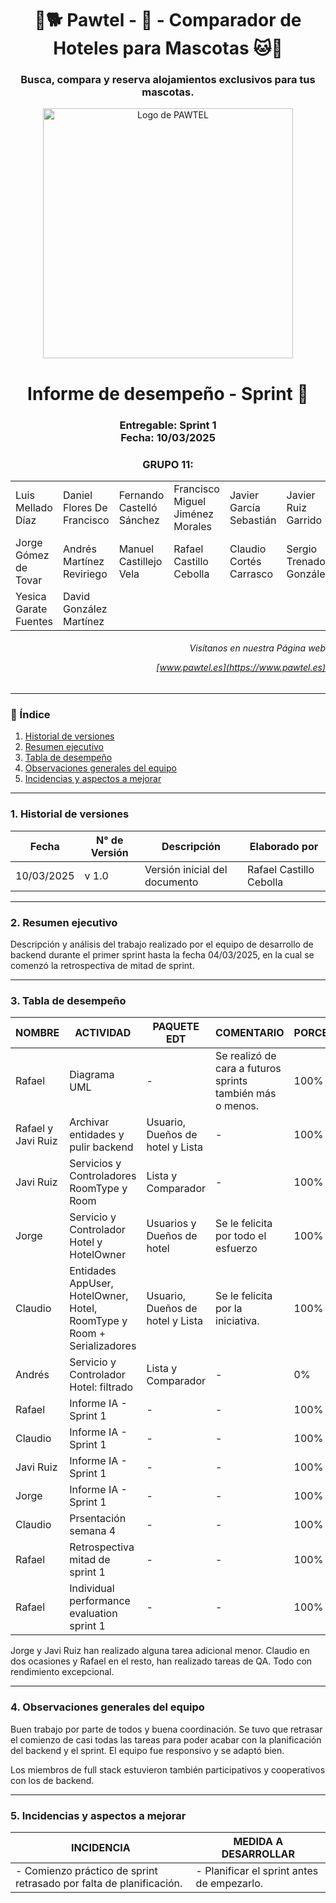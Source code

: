 <h1 align="center">🐾🐕 Pawtel - 🏨 - Comparador de Hoteles para Mascotas 🐱🐾 </h1>
<h3 align="center">Busca, compara y reserva alojamientos exclusivos para tus mascotas.</h3>
<p align="center">
  <img src="https://github.com/LuisMelladoDiaz/Pawtel-ComparadorDeHotelesParaMascotas/blob/task/personalizar_md/frontend/src/assets/pawtel.jpg?raw=true" alt="Logo de PAWTEL" width="400">
</p>
<h1 align="center"> Informe de desempeño - Sprint 🚀</h1>
<h3 align="center"> Entregable: Sprint 1  <br> Fecha: 10/03/2025 
<h3 align="center"> GRUPO 11:</h3>

|                          |                          |                          |                          |                          |                          |
|--------------------------|--------------------------|--------------------------|--------------------------|--------------------------|--------------------------|
| Luis Mellado Díaz | Daniel Flores De Francisco | Fernando Castelló Sánchez | Francisco Miguel Jiménez Morales | Javier García Sebastián | Javier Ruiz Garrido |
| Jorge Gómez de Tovar      | Andrés Martínez Reviriego | Manuel Castillejo Vela    | Rafael Castillo Cebolla | Claudio Cortés Carrasco | Sergio Trenado González |
| Yesica Garate Fuentes     | David González Martínez |                          |                          |                          |                          |

<h6 align="right"> Visítanos en nuestra Página web

[www.pawtel.es](https://www.pawtel.es)   
</h6>


---
 
### 📌 Índice 
1. [Historial de versiones](#1-historial-de-versiones)
2. [Resumen ejecutivo](#2-resumen-ejecutivo)
3. [Tabla de desempeño](#3-tabla-de-desempeño)
4. [Observaciones generales del equipo](#4-observaciones-generales-del-equipo)
5. [Incidencias y aspectos a mejorar](#5-incidencias-y-aspectos-a-mejorar)

---

### 1. Historial de versiones
| Fecha       | N° de Versión | Descripción                   | Elaborado por           |
|-------------|---------------|-------------------------------|-------------------------|
| 10/03/2025  | v 1.0         | Versión inicial del documento | Rafael Castillo Cebolla |

---

### 2. Resumen ejecutivo

Descripción y análisis del trabajo realizado por el equipo de desarrollo de backend durante el primer sprint hasta la fecha 04/03/2025, en la cual se comenzó la retrospectiva de mitad de sprint.

---

### 3. Tabla de desempeño

| NOMBRE | ACTIVIDAD | PAQUETE EDT | COMENTARIO | PORCENTAJE |
|--------|-----------|-------------|------------|------------|
|Rafael    | Diagrama UML | - | Se realizó de cara a futuros sprints también más o menos. | 100% |
|Rafael y Javi Ruiz  | Archivar entidades y pulir backend | Usuario, Dueños de hotel y Lista | - | 100% |
|Javi Ruiz | Servicios y Controladores RoomType y Room | Lista y Comparador | - | 100% |
|Jorge     | Servicio y Controlador Hotel y HotelOwner | Usuarios y Dueños de hotel | Se le felicita por todo el esfuerzo | 100% |
|Claudio   | Entidades AppUser, HotelOwner, Hotel, RoomType y Room + Serializadores | Usuario, Dueños de hotel y Lista | Se le felicita por la iniciativa. | 100% |
|Andrés    | Servicio y Controlador Hotel: filtrado | Lista y Comparador | - | 0% |
|Rafael    | Informe IA - Sprint 1 | - | - | 100% |
|Claudio   | Informe IA - Sprint 1 | - | - | 100% |
|Javi Ruiz | Informe IA - Sprint 1 | - | - | 100% |
|Jorge     | Informe IA - Sprint 1 | - | - | 100% |
|Claudio   | Prsentación semana 4  | - | - | 100% |
|Rafael    | Retrospectiva mitad de sprint 1 | - | - | 100% |
|Rafael    | Individual performance evaluation sprint 1 | - | - | 100% |

Jorge y Javi Ruiz han realizado alguna tarea adicional menor. Claudio en dos ocasiones y Rafael en el resto, han realizado tareas de QA. Todo con rendimiento excepcional.

---

### 4. Observaciones generales del equipo

Buen trabajo por parte de todos y buena coordinación. Se tuvo que retrasar el comienzo de casi todas las tareas para poder acabar con la planificación del backend y el sprint. El equipo fue responsivo y se adaptó bien.

Los miembros de full stack estuvieron también participativos y cooperativos con los de backend.


---

### 5. Incidencias y aspectos a mejorar

| INCIDENCIA | MEDIDA A DESARROLLAR |
|------------|----------------------|
|- Comienzo práctico de sprint retrasado por falta de planificación.| - Planificar el sprint antes de empezarlo.|
